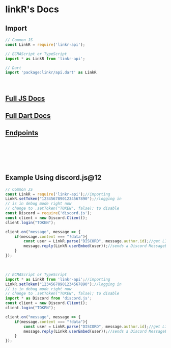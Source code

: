 # **linkR**'s Docs

## Import

```js
// Common JS
const LinkR = require('linkr-api');
```

```ts
// ECMAScript or TypeScript
import * as LinkR from 'linkr-api';
```

```dart
// Dart
import 'package:linkr/api.dart' as LinkR
```

<br>

## [Full JS Docs](https://www.docs.linkrbot.com/js/ "https://www.docs.linkrbot.com/js/")

## [Full Dart Docs](https://www.docs.linkrbot.com/dart/ "https://www.docs.linkrbot.com/dart/")

## [Endpoints](https://www.docs.linkrbot.com/https/ "https://www.docs.linkrbot.com/https/")

<br>
<br>
<br>
<br>

## Example Using discord.js@12

```js
// Common JS
const LinkR = require('linkr-api');//importing
LinkR.setToken("12345678901234567890");//logging in
// is in debug mode right now
// change to .setToken("TOKEN", false); to disable
const Discord = require('discord.js');
const client = new Discord.Client();
client.login("TOKEN");

client.on("message", message => {
    if(message.content === "!data"){
        const user = LinkR.parse("DISCORD", message.author.id);//get LINKR_ID using discord
        message.reply(LinkR.userEmbed(user));//sends a Discord MessageEmbed
    }
});
```

<br>

```ts
// ECMAScript or TypeScript
import * as LinkR from 'linkr-api';//importing
LinkR.setToken("12345678901234567890");//logging in
// is in debug mode right now
// change to .setToken("TOKEN", false); to disable
import * as Discord from 'discord.js';
const client = new Discord.Client();
client.login("TOKEN");

client.on("message", message => {
    if(message.content === "!data"){
        const user = LinkR.parse("DISCORD", message.author.id);//get LINKR_ID using discord
        message.reply(LinkR.userEmbed(user));//sends a Discord MessageEmbed
    }
});
```

